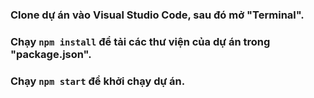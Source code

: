 ### Clone dự án vào Visual Studio Code, sau đó mở "Terminal".

### Chạy `npm install` để tải các thư viện của dự án trong "package.json".

### Chạy `npm start` để khởi chạy dự án.
 
 
